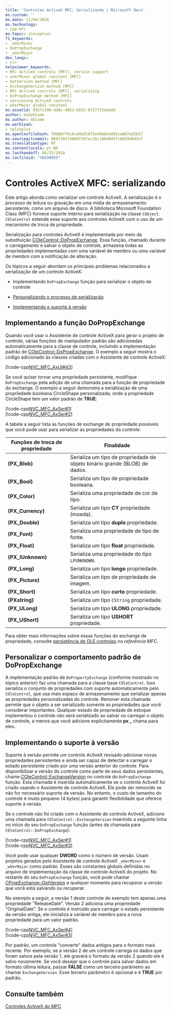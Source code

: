 ```yaml
---
title: 'Controles ActiveX MFC: Serializando | Microsoft Docs'
ms.custom: ''
ms.date: 11/04/2016
ms.technology:
- cpp-mfc
ms.topic: conceptual
f1_keywords:
- _wVerMinor
- DoPropExchange
- _wVerMajor
dev_langs:
- C++
helpviewer_keywords:
- MFC ActiveX controls [MFC], version support
- wVerMinor global constant [MFC]
- GetVersion method [MFC]
- ExchangeVersion method [MFC]
- MFC ActiveX controls [MFC], serializing
- DoPropExchange method [MFC]
- versioning ActiveX controls
- wVerMajor global constant
ms.assetid: 9d57c290-dd8c-4853-b552-6f17f15ebedd
author: mikeblome
ms.author: mblome
ms.workload:
- cplusplus
ms.openlocfilehash: f9db6ff6c0cdda01875e4968e4d92ca087ad2b57
ms.sourcegitcommit: 060f381fe0807107ec26c18b46d3fcb859d8d2e7
ms.translationtype: MT
ms.contentlocale: pt-BR
ms.lasthandoff: 06/25/2018
ms.locfileid: "36930055"
---
```

# <a name="mfc-activex-controls-serializing"></a>Controles ActiveX MFC: serializando
Este artigo aborda como serializar um controle ActiveX. A serialização é o processo de leitura ou gravação em uma mídia de armazenamento persistente, como um arquivo de disco. A biblioteca Microsoft Foundation Class (MFC) fornece suporte interno para serialização na classe `CObject`. `COleControl` estende esse suporte aos controles ActiveX com o uso de um mecanismo de troca de propriedade.  
  
 Serialização para controles ActiveX é implementada por meio da substituição [COleControl::DoPropExchange](../mfc/reference/colecontrol-class.md#dopropexchange). Essa função, chamado durante o carregamento e salvar o objeto de controle, armazena todas as propriedades implementadas com uma variável de membro ou uma variável de membro com a notificação de alteração.  
  
 Os tópicos a seguir abordam os principais problemas relacionados a serialização de um controle ActiveX:  
  
-   Implementando `DoPropExchange` função para serializar o objeto de controle  
  
-   [Personalizando o processo de serialização](#_core_customizing_the_default_behavior_of_dopropexchange)  
  
-   [Implementando o suporte à versão](#_core_implementing_version_support)  
  
##  <a name="_core_implementing_the_dopropexchange_function"></a> Implementando a função DoPropExchange  
 Quando você usar o Assistente de controle ActiveX para gerar o projeto de controle, várias funções de manipulador padrão são adicionadas automaticamente para a classe de controle, incluindo a implementação padrão de [COleControl::DoPropExchange](../mfc/reference/colecontrol-class.md#dopropexchange). O exemplo a seguir mostra o código adicionado às classes criadas com o Assistente de controle ActiveX:  
  
 [!code-cpp[NVC_MFC_AxUI#43](../mfc/codesnippet/cpp/mfc-activex-controls-serializing_1.cpp)]  
  
 Se você quiser tornar uma propriedade persistente, modifique `DoPropExchange` pela adição de uma chamada para a função de propriedade do exchange. O exemplo a seguir demonstra a serialização de uma propriedade booleana CircleShape personalizada, onde a propriedade CircleShape tem um valor padrão de **TRUE**:  
  
 [!code-cpp[NVC_MFC_AxSer#1](../mfc/codesnippet/cpp/mfc-activex-controls-serializing_2.cpp)]  
[!code-cpp[NVC_MFC_AxSer#2](../mfc/codesnippet/cpp/mfc-activex-controls-serializing_3.cpp)]  
  
 A tabela a seguir lista as funções de exchange de propriedade possíveis que você pode usar para serializar as propriedades do controle:  
  
|Funções de troca de propriedade|Finalidade|  
|---------------------------------|-------------|  
|**(PX_Blob)**|Serializa um tipo de propriedade de objeto binário grande (BLOB) de dados.|  
|**(PX_Bool)**|Serializa um tipo de propriedade booleana.|  
|**(PX_Color)**|Serializa uma propriedade de cor de tipo.|  
|**(PX_Currency)**|Serializa um tipo **CY** propriedade (moeda).|  
|**(PX_Double)**|Serializa um tipo **duplo** propriedade.|  
|**(PX_Font)**|Serializa uma propriedade de tipo de fonte.|  
|**(PX_Float)**|Serializa um tipo **float** propriedade.|  
|**(PX_IUnknown)**|Serializa uma propriedade do tipo `LPUNKNOWN`.|  
|**(PX_Long)**|Serializa um tipo **longo** propriedade.|  
|**(PX_Picture)**|Serializa um tipo de propriedade de imagem.|  
|**(PX_Short)**|Serializa um tipo **curto** propriedade.|  
|**(PXstring)**|Serializa um tipo `CString` propriedade.|  
|**(PX_ULong)**|Serializa um tipo **ULONG** propriedade.|  
|**(PX_UShort)**|Serializa um tipo **USHORT** propriedade.|  
  
 Para obter mais informações sobre essas funções do exchange de propriedade, consulte [persistência de OLE controles](../mfc/reference/persistence-of-ole-controls.md) no *referência MFC*.  
  
##  <a name="_core_customizing_the_default_behavior_of_dopropexchange"></a> Personalizar o comportamento padrão de DoPropExchange  
 A implementação padrão de `DoPropertyExchange` (conforme mostrado no tópico anterior) faz uma chamada para a classe base `COleControl`. Isso serializa o conjunto de propriedades com suporte automaticamente pelo `COleControl`, que usa mais espaço de armazenamento que serializar apenas as propriedades personalizadas do controle. Remover esta chamada permite que o objeto a ser serializado somente as propriedades que você considerar importantes. Qualquer estado de propriedade de estoque implementou o controle não será serializado ao salvar ou carregar o objeto de controle, a menos que você adicione explicitamente **px _** chama para eles.  
  
##  <a name="_core_implementing_version_support"></a> Implementando o suporte à versão  
 Suporte à versão permite um controle ActiveX revisado adicionar novas propriedades persistentes e ainda ser capaz de detectar e carregar o estado persistente criado por uma versão anterior do controle. Para disponibilizar a versão do controle como parte de seus dados persistentes, chame [COleControl::ExchangeVersion](../mfc/reference/colecontrol-class.md#exchangeversion) no controle do `DoPropExchange` função. Esta chamada é inserida automaticamente se o controle ActiveX foi criado usando o Assistente de controle ActiveX. Ele pode ser removido se não for necessário suporte de versão. No entanto, o custo de tamanho do controle é muito pequeno (4 bytes) para garantir flexibilidade que oferece suporte à versão.  
  
 Se o controle não foi criado com o Assistente de controle ActiveX, adicione uma chamada para `COleControl::ExchangeVersion` inserindo a seguinte linha no início do seu `DoPropExchange` função (antes da chamada para `COleControl::DoPropExchange`):  
  
 [!code-cpp[NVC_MFC_AxSer#1](../mfc/codesnippet/cpp/mfc-activex-controls-serializing_2.cpp)]  
[!code-cpp[NVC_MFC_AxSer#3](../mfc/codesnippet/cpp/mfc-activex-controls-serializing_4.cpp)]  
  
 Você pode usar qualquer **DWORD** como o número de versão. Usam projetos gerados pelo Assistente de controle ActiveX `_wVerMinor` e `_wVerMajor` como padrão. Esses são constantes globais definidas no arquivo de implementação da classe de controle ActiveX do projeto. No restante do seu `DoPropExchange` função, você pode chamar [CPropExchange::GetVersion](../mfc/reference/cpropexchange-class.md#getversion) a qualquer momento para recuperar a versão que você está salvando ou recuperar.  
  
 No exemplo a seguir, a versão 1 deste controle de exemplo tem apenas uma propriedade "ReleaseDate". Versão 2 adiciona uma propriedade "OriginalDate". Se o controle é instruído para carregar o estado persistente da versão antiga, ele inicializa a variável de membro para a nova propriedade para um valor padrão.  
  
 [!code-cpp[NVC_MFC_AxSer#4](../mfc/codesnippet/cpp/mfc-activex-controls-serializing_5.cpp)]  
[!code-cpp[NVC_MFC_AxSer#3](../mfc/codesnippet/cpp/mfc-activex-controls-serializing_4.cpp)]  
  
 Por padrão, um controle "converte" dados antigos para o formato mais recente. Por exemplo, se a versão 2 de um controle carrega os dados que foram salvos pela versão 1, ele gravará o formato da versão 2 quando ele é salvo novamente. Se você desejar que o controle para salvar dados em formato última leitura, passar **FALSE** como um terceiro parâmetro ao chamar `ExchangeVersion`. Esse terceiro parâmetro é opcional e é **TRUE** por padrão.  
  
## <a name="see-also"></a>Consulte também  
 [Controles ActiveX do MFC](../mfc/mfc-activex-controls.md)


